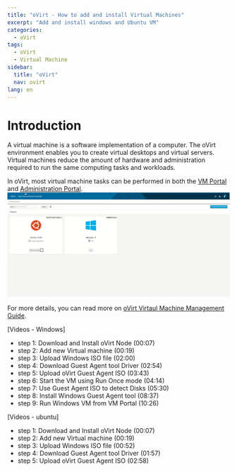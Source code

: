 ```yaml
---
title: "oVirt - How to add and install Virtual Machines"
excerpt: "Add and install windows and Ubuntu VM"
categories:
  - oVirt
tags:
  - oVirt
  - Virtual Machine
sidebar:
  title: "oVirt"
  nav: ovirt
lang: en
---
```

# Introduction
A virtual machine is a software implementation of a computer. The oVirt environment enables you to create virtual desktops and virtual servers. Virtual machines reduce the amount of hardware and administration required to run the same computing tasks and workloads.

In oVirt, most virtual machine tasks can be performed in both the [VM Portal](https://ovirt.org/documentation/intro-vm-portal/) and [Administration Portal](https://ovirt.org/documentation/administration_guide/).
[![ovirt-standalone](/assets/images/ovirt/vm.png)](/assets/images/ovirt/vm.png)

For more details, you can read more on [oVirt Virtaul Machine Management Guide](https://ovirt.org/documentation/vmm-guide/Virtual_Machine_Management_Guide.html).

[Videos - Windows]
  - step 1: Download and Install oVirt Node (00:07)
  - step 2: Add new Virtual machine (00:19)
  - step 3: Upload Windows ISO file (02:00)
  - step 4: Download Guest Agent tool Driver (02:54)
  - step 5: Upload oVirt Guest Agent ISO (03:43)
  - step 6: Start the VM using Run Once mode (04:14)
  - step 7: Use Guest Agent ISO to detect Disks (05:30)
  - step 8: Install Windows Guest Agent tool (08:37)
  - step 9: Run Windows VM from VM Portal (10:26)

[Videos - ubuntu]
  - step 1: Download and Install oVirt Node (00:07)
  - step 2: Add new Virtual machine (00:19)
  - step 3: Upload Windows ISO file (00:52)
  - step 4: Download Guest Agent tool Driver (01:57)
  - step 5: Upload oVirt Guest Agent ISO (02:58)

